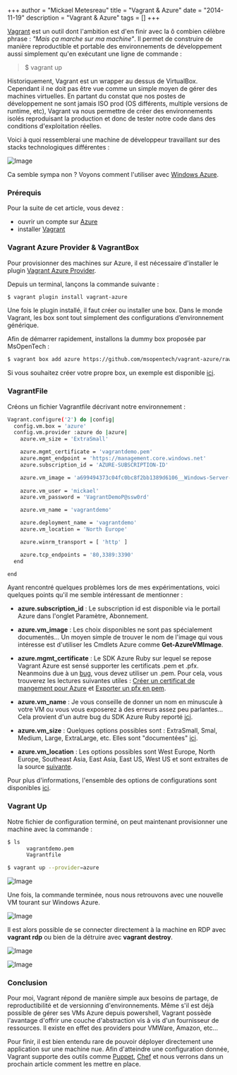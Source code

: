 +++
author = "Mickael Metesreau"
title = "Vagrant & Azure"
date = "2014-11-19"
description = "Vagrant & Azure"
tags = []
+++

[Vagrant](https://www.vagrantup.com/) est un outil dont l'ambition est d'en finir avec la ô combien célèbre phrase : *"Mais ça marche sur ma machine"*. Il permet de construire de manière reproductible et portable des environnements de développement aussi simplement qu'en exécutant une ligne de commande :

> $ vagrant up

Historiquement, Vagrant est un wrapper au dessus de VirtualBox. Cependant il ne doit pas être vue comme un simple moyen de gérer des machines virtuelles. En partant du constat que nos postes de développement ne sont jamais ISO prod (OS différents, multiple versions de runtime, etc), Vagrant va nous permettre de créer des environnements isolés reproduisant la production et donc de tester notre code dans des conditions d'exploitation réelles. 

Voici à quoi ressemblerai une machine de développeur travaillant sur des stacks technologiques différentes :

![Image](/images/posts/vagrant-et-azure/image5-1.png)

Ca semble sympa non ? Voyons comment l'utiliser avec [Windows Azure](http://azure.microsoft.com/fr-fr/).

### Prérequis 

Pour la suite de cet article, vous devez :

- ouvrir un compte sur [Azure](http://azure.microsoft.com/fr-fr/) 
- installer [Vagrant](https://www.vagrantup.com/downloads.html)

### Vagrant Azure Provider & VagrantBox

Pour provisionner des machines sur Azure, il est nécessaire d'installer le plugin [Vagrant Azure Provider](https://github.com/MSOpenTech/vagrant-azure).

Depuis un terminal, lançons la commande suivante :

``` bash
$ vagrant plugin install vagrant-azure
```

Une fois le plugin installé, il faut créer ou installer une box. Dans le monde Vagrant, les box sont tout simplement des configurations d’environnement générique. 

Afin de démarrer rapidement, installons la dummy box proposée par MsOpenTech :

``` bash
$ vagrant box add azure https://github.com/msopentech/vagrant-azure/raw/master/dummy.box
```

Si vous souhaitez créer votre propre box, un exemple est disponible [ici](https://github.com/MSOpenTech/vagrant-azure/tree/master/example_box).

### VagrantFile

Créons un fichier Vagrantfile décrivant notre environnement :

``` bash
Vagrant.configure('2') do |config|
  config.vm.box = 'azure'
  config.vm.provider :azure do |azure|
    azure.vm_size = 'ExtraSmall'

    azure.mgmt_certificate = 'vagrantdemo.pem'
    azure.mgmt_endpoint = 'https://management.core.windows.net'
    azure.subscription_id = 'AZURE-SUBSCRIPTION-ID'

    azure.vm_image = 'a699494373c04fc0bc8f2bb1389d6106__Windows-Server-2012-R2-201411.01-en.us-127GB.vhd'
 
    azure.vm_user = 'mickael' 
    azure.vm_password = 'VagrantDemoP@ssw0rd' 

    azure.vm_name = 'vagrantdemo'

    azure.deployment_name = 'vagrantdemo'
    azure.vm_location = 'North Europe'

    azure.winrm_transport = [ 'http' ] 

    azure.tcp_endpoints = '80,3389:3390' 
  end

end
```

Ayant rencontré quelques problèmes lors de mes expérimentations, voici quelques points qu'il me semble intéressant de mentionner :

- **azure.subscription_id** : Le subscription id est disponible via le portail Azure dans l'onglet Paramètre, Abonnement.

- **azure.vm_image** : Les choix disponibles ne sont pas spécialement documentés... Un moyen simple de trouver le nom de l'image qui vous intéresse est d'utiliser les Cmdlets Azure comme **Get-AzureVMImage**.

- **azure.mgmt_certificate** : Le SDK Azure Ruby sur lequel se repose Vagrant Azure est sensé supporter les certificats .pem et .pfx. Neanmoins due à un [bug](https://github.com/MSOpenTech/vagrant-azure/issues/25), vous devez utiliser un .pem. Pour cela, vous trouverez les lectures suivantes utiles : [Créer un certificat de mangement pour Azure](http://msdn.microsoft.com/en-us/library/azure/gg551722.aspx) et [Exporter un pfx en pem](http://help.globalscape.com/help/eft6-2/mergedprojects/eft/exporting_a_certificate_from_pfx_to_pem.htm).

- **azure.vm_name** : Je vous conseille de donner un nom en minuscule à votre VM ou vous vous exposerez à des erreurs assez peu parlantes... Cela provient d'un autre bug du SDK Azure Ruby reporté [ici](https://github.com/MSOpenTech/vagrant-azure/issues/11).

- **azure.vm_size** : Quelques options possibles sont : ExtraSmall, Smal, Medium, Large, ExtraLarge, etc. Elles sont "documentées" [ici](https://github.com/Azure/azure-sdk-for-ruby#virtual-machine-management).

- **azure.vm_location** : Les options possibles sont West Europe, North Europe, Southeast Asia, East Asia, East US, West US et sont extraites de la source [suivante](https://github.com/Azure/azure-sdk-for-ruby/blob/9d5f660043f7fc607d644bf1659efa8985ae5b2e/test/fixtures/list_locations.xml).

Pour plus d'informations, l'ensemble des options de configurations sont disponibles [ici](https://github.com/MSOpenTech/vagrant-azure#configuration).

### Vagrant Up

Notre fichier de configuration terminé, on peut maintenant provisionner une machine avec la commande :

``` bash
$ ls
      vagrantdemo.pem
      Vagrantfile

$ vagrant up --provider=azure
```

![Image](/images/posts/vagrant-et-azure/image1-2.png)

Une fois, la commande terminée, nous nous retrouvons avec une nouvelle VM tourant sur Windows Azure.

![Image](/images/posts/vagrant-et-azure/image2-1.png)

Il est alors possible de se connecter directement à la machine en RDP avec **vagrant rdp** ou bien de la détruire avec **vagrant destroy**.

![Image](/images/posts/vagrant-et-azure/image3-1.png)

![Image](/images/posts/vagrant-et-azure/image4-1.png)

### Conclusion

Pour moi, Vagrant répond de manière simple aux besoins de partage, de reproductibilité et de versionning d'environnements. Même s'il est déjà possible de gérer ses VMs Azure depuis powershell, Vagrant possède l'avantage d'offrir une couche d'abstraction vis à vis d'un fournisseur de ressources. Il existe en effet des providers pour VMWare, Amazon, etc...

Pour finir, il est bien entendu rare de pouvoir déployer directement une application sur une machine nue. Afin d'atteindre une configuration donnée, Vagrant supporte des outils comme [Puppet](http://puppetlabs.com/), [Chef](https://www.getchef.com/chef/) et nous verrons dans un prochain article comment les mettre en place.
